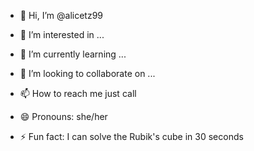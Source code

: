 - 👋 Hi, I’m @alicetz99
- 👀 I’m interested in ...
- 🌱 I’m currently learning ...
- 💞️ I’m looking to collaborate on ...
- 📫 How to reach me just call

- 😄 Pronouns: she/her
- ⚡ Fun fact: I can solve the Rubik's cube in 30 seconds

<!---
alicetz99/alicetz99 is a ✨ special ✨ repository because its `README.md` (this file) appears on your GitHub profile.
You can click the Preview link to take a look at your changes.
--->
